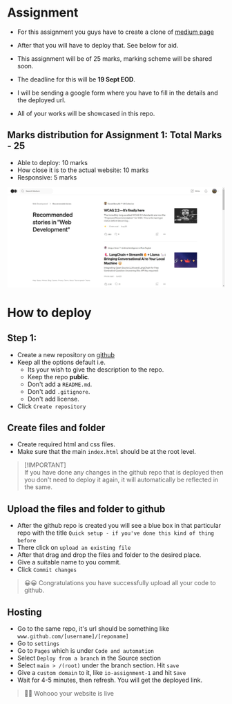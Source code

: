 # Assignment

- For this assignment you guys have to create a clone of [medium page](https://medium.com/tag/web-development/recommended)

- After that you will have to deploy that. See below for aid.
- This assignment will be of 25 marks, marking scheme will be shared soon.
- The deadline for this will be **19 Sept EOD**.
- I will be sending a google form where you have to fill in the details and the deployed url.
- All of your works will be showcased in this repo.

## Marks distribution for Assignment 1: Total Marks - 25
- Able to deploy: 10 marks
- How close it is to the actual website: 10 marks
- Responsive: 5 marks

![Medium page template](/day_3/assignment/challenge_medium.png)
# How to deploy

## Step 1:
- Create a new repository on [github](https://github.com/)
- Keep all the options default i.e. 
    - Its your wish to give the description to the repo.
    - Keep the repo **public**.
    - Don't add a `README.md`.
    - Don't add `.gitignore`.
    - Don't add license.
- Click `Create repository`


## Create files and folder
- Create required html and css files.
- Make sure that the main `index.html` should be at the root level.

> [!IMPORTANT]\
> If you have done any changes in the github repo that is deployed then you don't need to deploy it again, it will automatically be reflected in the same.


## Upload the files and folder to github
- After the github repo is created you will see a blue box in that particular repo with the title `Quick setup - if you've done this kind of thing before`
- There click on `upload an existing file`
- After that drag and drop the files and folder to the desired place.
- Give a suitable name to you commit.
- Click `Commit changes`

> 😀😀 Congratulations you have successfully upload all your code to github.

## Hosting
- Go to the same repo, it's url should be something like `www.github.com/[username]/[reponame]`
- Go to `settings`
- Go to `Pages` which is under `Code and automation`
- Select `Deploy from a branch` in the Source section
- Select `main > /(root)` under the branch section. Hit `save` 
- Give a `custom domain` to it, like `io-assignment-1` and hit `Save`
- Wait for 4-5 minutes, then refresh. You will get the deployed link.

> 🎉🎉 Wohooo your website is live



